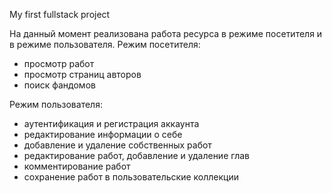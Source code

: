 My first fullstack project

На данный момент реализована работа ресурса в режиме посетителя и в режиме пользователя.
Режим посетителя:
  - просмотр работ
  - просмотр страниц авторов
  - поиск фандомов


Режим пользователя:
  - аутентификация и регистрация аккаунта
  - редактирование информации о себе
  - добавление и удаление собственных работ
  - редактирование работ, добавление и удаление глав
  - комментирование работ
  - сохранение работ в пользовательские коллекции 
